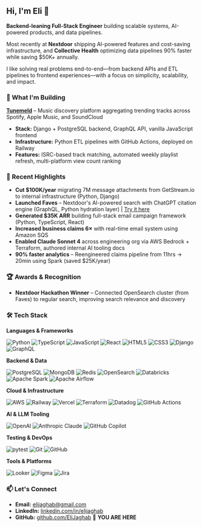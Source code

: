 ## Hi, I'm Eli 👋

**Backend-leaning Full-Stack Engineer** building scalable systems, AI-powered products, and data pipelines.

Most recently at **Nextdoor** shipping AI-powered features and cost-saving infrastructure, and **Collective Health** optimizing data pipelines 90% faster while saving $50K+ annually.

I like solving real problems end-to-end—from backend APIs and ETL pipelines to frontend experiences—with a focus on simplicity, scalability, and impact.

### 🚀 What I'm Building

**[Tunemeld](https://tunemeld.com)** – Music discovery platform aggregating trending tracks across Spotify, Apple Music, and SoundCloud
- **Stack:** Django + PostgreSQL backend, GraphQL API, vanilla JavaScript frontend
- **Infrastructure:** Python ETL pipelines with GitHub Actions, deployed on Railway
- **Features:** ISRC-based track matching, automated weekly playlist refresh, multi-platform view count ranking

### 💼 Recent Highlights

- **Cut $100K/year** migrating 7M message attachments from GetStream.io to internal infrastructure (Python, Django)
- **Launched Faves** – Nextdoor's AI-powered search with ChatGPT citation engine (GraphQL, Python hydration layer) | [Try it here](https://nextdoor.com/faves)
- **Generated $35K ARR** building full-stack email campaign framework (Python, TypeScript, React)
- **Increased business claims 6×** with real-time email system using Amazon SQS
- **Enabled Claude Sonnet 4** across engineering org via AWS Bedrock + Terraform, authored internal AI tooling docs
- **90% faster analytics** – Reengineered claims pipeline from 11hrs → 20min using Spark (saved $25K/year)

### 🏆 Awards & Recognition

- **Nextdoor Hackathon Winner** – Connected OpenSearch cluster (from Faves) to regular search, improving search relevance and discovery

### 🛠️ Tech Stack

**Languages & Frameworks**

![Python](https://img.shields.io/badge/Python-3776AB?style=plastic&logo=python&logoColor=white)
![TypeScript](https://img.shields.io/badge/TypeScript-3178C6?style=plastic&logo=typescript&logoColor=white)
![JavaScript](https://img.shields.io/badge/JavaScript-F7DF1E?style=plastic&logo=javascript&logoColor=black)
![React](https://img.shields.io/badge/React-61DAFB?style=plastic&logo=react&logoColor=black)
![HTML5](https://img.shields.io/badge/HTML5-E34F26?style=plastic&logo=html5&logoColor=white)
![CSS3](https://img.shields.io/badge/CSS3-1572B6?style=plastic&logo=css3&logoColor=white)
![Django](https://img.shields.io/badge/Django-092E20?style=plastic&logo=django&logoColor=white)
![GraphQL](https://img.shields.io/badge/GraphQL-E10098?style=plastic&logo=graphql&logoColor=white)

**Backend & Data**

![PostgreSQL](https://img.shields.io/badge/PostgreSQL-4169E1?style=plastic&logo=postgresql&logoColor=white)
![MongoDB](https://img.shields.io/badge/MongoDB-47A248?style=plastic&logo=mongodb&logoColor=white)
![Redis](https://img.shields.io/badge/Redis-DC382D?style=plastic&logo=redis&logoColor=white)
![OpenSearch](https://img.shields.io/badge/OpenSearch-005EB8?style=plastic&logo=opensearch&logoColor=white)
![Databricks](https://img.shields.io/badge/Databricks-FF3621?style=plastic&logo=databricks&logoColor=white)
![Apache Spark](https://img.shields.io/badge/Apache%20Spark-E25A1C?style=plastic&logo=apachespark&logoColor=white)
![Apache Airflow](https://img.shields.io/badge/Apache%20Airflow-017CEE?style=plastic&logo=apacheairflow&logoColor=white)

**Cloud & Infrastructure**

![AWS](https://img.shields.io/badge/AWS-232F3E?style=plastic&logo=amazonaws&logoColor=white)
![Railway](https://img.shields.io/badge/Railway-0B0D0E?style=plastic&logo=railway&logoColor=white)
![Vercel](https://img.shields.io/badge/Vercel-000000?style=plastic&logo=vercel&logoColor=white)
![Terraform](https://img.shields.io/badge/Terraform-844FBA?style=plastic&logo=terraform&logoColor=white)
![Datadog](https://img.shields.io/badge/Datadog-632CA6?style=plastic&logo=datadog&logoColor=white)
![GitHub Actions](https://img.shields.io/badge/GitHub%20Actions-2088FF?style=plastic&logo=githubactions&logoColor=white)

**AI & LLM Tooling**

![OpenAI](https://img.shields.io/badge/OpenAI-412991?style=plastic&logo=openai&logoColor=white)
![Anthropic Claude](https://img.shields.io/badge/Claude-181818?style=plastic&logo=anthropic&logoColor=white)
![GitHub Copilot](https://img.shields.io/badge/GitHub%20Copilot-000000?style=plastic&logo=githubcopilot&logoColor=white)

**Testing & DevOps**

![pytest](https://img.shields.io/badge/pytest-0A9EDC?style=plastic&logo=pytest&logoColor=white)
![Git](https://img.shields.io/badge/Git-F05032?style=plastic&logo=git&logoColor=white)
![GitHub](https://img.shields.io/badge/GitHub-181717?style=plastic&logo=github&logoColor=white)

**Tools & Platforms**

![Looker](https://img.shields.io/badge/Looker-4285F4?style=plastic&logo=looker&logoColor=white)
![Figma](https://img.shields.io/badge/Figma-F24E1E?style=plastic&logo=figma&logoColor=white)
![Jira](https://img.shields.io/badge/Jira-0052CC?style=plastic&logo=jira&logoColor=white)

### 📫 Let's Connect

- **Email:** elijaghab@gmail.com
- **LinkedIn:** [linkedin.com/in/elijaghab](https://linkedin.com/in/elijaghab)
- **GitHub:** [github.com/EliJaghab](https://github.com/EliJaghab) 📍 **YOU ARE HERE**
